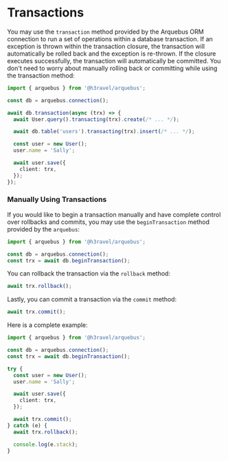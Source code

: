 # Transactions

You may use the `transaction` method provided by the Arquebus ORM connection to run a set of operations within a database transaction. If an exception is thrown within the transaction closure, the transaction will automatically be rolled back and the exception is re-thrown. If the closure executes successfully, the transaction will automatically be committed. You don't need to worry about manually rolling back or committing while using the transaction method:

```ts
import { arquebus } from '@h3ravel/arquebus';

const db = arquebus.connection();

await db.transaction(async (trx) => {
  await User.query().transacting(trx).create(/* ... */);

  await db.table('users').transacting(trx).insert(/* ... */);

  const user = new User();
  user.name = 'Sally';

  await user.save({
    client: trx,
  });
});
```

### Manually Using Transactions

If you would like to begin a transaction manually and have complete control over rollbacks and commits, you may use the `beginTransaction` method provided by the `arquebus`:

```ts
import { arquebus } from '@h3ravel/arquebus';

const db = arquebus.connection();
const trx = await db.beginTransaction();
```

You can rollback the transaction via the `rollback` method:

```ts
await trx.rollback();
```

Lastly, you can commit a transaction via the `commit` method:

```ts
await trx.commit();
```

Here is a complete example:

```ts
import { arquebus } from '@h3ravel/arquebus';

const db = arquebus.connection();
const trx = await db.beginTransaction();

try {
  const user = new User();
  user.name = 'Sally';

  await user.save({
    client: trx,
  });

  await trx.commit();
} catch (e) {
  await trx.rollback();

  console.log(e.stack);
}
```

